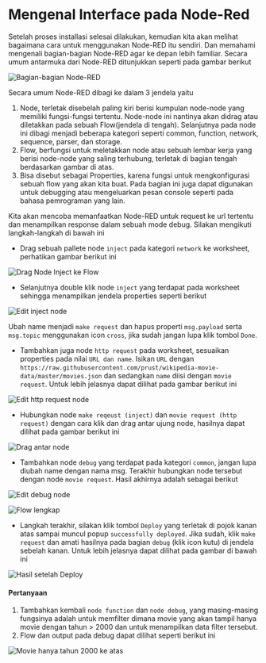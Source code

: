 # Mengenal Interface pada Node-Red

Setelah proses installasi selesai dilakukan, kemudian kita akan melihat bagaimana cara untuk menggunakan Node-RED itu sendiri. Dan memahami mengenali bagian-bagian Node-RED agar ke depan lebih familiar. Secara umum antarmuka dari Node-RED ditunjukkan seperti pada gambar berikut

![Bagian-bagian Node-RED](../../.gitbook/assets/screen-shot-2021-06-07-at-21.31.29%20%281%29.png)

Secara umum Node-RED dibagi ke dalam 3 jendela yaitu

1. Node, terletak disebelah paling kiri berisi kumpulan node-node yang memiliki fungsi-fungsi tertentu. Node-node ini nantinya akan didrag atau diletakkan pada sebuah Flow\(jendela di tengah\). Selanjutnya pada node ini dibagi menjadi beberapa kategori seperti common, function, network, sequence, parser, dan storage.
2. Flow, berfungsi untuk meletakkan node atau sebuah lembar kerja yang berisi node-node yang saling terhubung, terletak di bagian tengah berdasarkan gambar di atas.
3. Bisa disebut sebagai Properties, karena fungsi untuk mengkonfigurasi sebuah flow yang akan kita buat. Pada bagian ini juga dapat digunakan untuk debugging atau mengeluarkan pesan console seperti pada bahasa pemrograman yang lain.

Kita akan mencoba memanfaatkan Node-RED untuk request ke url tertentu dan menampilkan response dalam sebuah mode debug. Silakan mengikuti langkah-langkah di bawah ini 

* Drag sebuah pallete node `inject` pada kategori `network` ke worksheet, perhatikan gambar berikut ini

![Drag Node Inject ke Flow](../../.gitbook/assets/06%20%281%29.png)

* Selanjutnya double klik node `inject` yang terdapat pada worksheet sehingga menampilkan jendela properties seperti berikut

![Edit inject node](../../.gitbook/assets/07.png)

Ubah name menjadi `make request` dan hapus properti `msg.payload` serta `msg.topic` menggunakan icon `cross`, jika sudah jangan lupa klik tombol `Done`.

* Tambahkan juga node `http request` pada worksheet, sesuaikan properties pada nilai `URL dan name`. Isikan `URL` dengan `https://raw.githubusercontent.com/prust/wikipedia-movie-data/master/movies.json` dan sedangkan `name` diisi dengan `movie request`. Untuk lebih jelasnya dapat dilihat pada gambar berikut ini

![Edit http request node](../../.gitbook/assets/08%20%282%29.png)

* Hubungkan node `make reqeust (inject)` dan `movie request (http request)` dengan cara klik dan drag antar ujung node, hasilnya dapat dilihat pada gambar berikut ini

![Drag antar node](../../.gitbook/assets/09%20%281%29.png)

* Tambahkan node `debug` yang terdapat pada kategori `common`, jangan lupa diubah name dengan nama msg. Terakhir hubungkan node tersebut dengan node `movie request`. Hasil akhirnya adalah sebagai berikut

![Edit debug node](../../.gitbook/assets/10%20%285%29.png)

![Flow lengkap](../../.gitbook/assets/11%20%281%29.png)

* Langkah terakhir, silakan klik tombol `Deploy` yang terletak di pojok kanan atas sampai muncul popup `successfully deployed`. Jika sudah, klik `make request` dan amati hasilnya pada bagian `debug` \(klik icon kutu\) di jendela sebelah kanan. Untuk lebih jelasnya dapat dilihat pada gambar di bawah ini

![Hasil setelah Deploy](../../.gitbook/assets/12%20%281%29.png)

#### Pertanyaan

1. Tambahkan kembali `node function` dan `node debug`, yang masing-masing fungsinya adalah untuk memfilter dimana movie yang akan tampil hanya movie dengan tahun &gt; 2000 dan untuk menampilkan data filter tersebut.
2. Flow dan output pada debug dapat dilihat seperti berikut ini

![Movie hanya tahun 2000 ke atas](../../.gitbook/assets/13%20%281%29.png)

